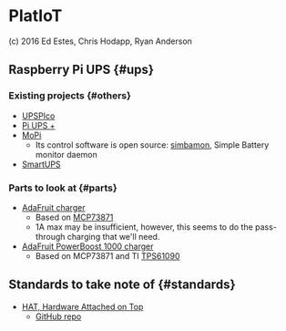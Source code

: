 # PlatIoT

(c) 2016 Ed Estes, Chris Hodapp, Ryan Anderson

## Raspberry Pi UPS {#ups}

### Existing projects {#others}

- [UPSPIco](https://www.modmypi.com/raspberry-pi/breakout-boards/pi-modules/ups-pico)
- [Pi UPS +](http://www.piups.net/)
- [MoPi](http://pi.gate.ac.uk/mopi)
    - Its control software is open source:
      [simbamon](https://github.com/hamishcunningham/pi-tronics/tree/master/simbamon),
      Simple Battery monitor daemon
- [SmartUPS](http://www.mindsensors.com/rpi/41-uninterruptible-power-supply-for-raspberry-pi)

### Parts to look at {#parts}

- [AdaFruit charger](https://www.adafruit.com/product/390)
    - Based on [MCP73871](https://www.microchip.com/wwwproducts/en/MCP73871)
    - 1A max may be insufficient, however, this seems to do the pass-through charging that we'll need.
- [AdaFruit PowerBoost 1000 charger](https://www.adafruit.com/products/2465)
    - Based on MCP73871 and TI [TPS61090](http://www.ti.com/product/tps61090)

## Standards to take note of {#standards}

- [HAT, Hardware Attached on Top](https://www.raspberrypi.org/blog/introducing-raspberry-pi-hats/)
    - [GitHub repo](https://github.com/raspberrypi/hats)
